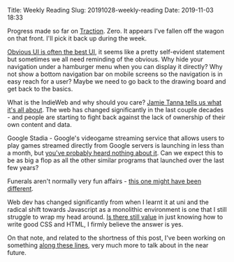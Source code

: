 Title: Weekly Reading
Slug: 20191028-weekly-reading
Date: 2019-11-03 18:33

Progress made so far on [Traction](https://www.goodreads.com/book/show/25768015-traction). Zero. It appears I've fallen off the wagon on that front. I'll pick it back up during the week.

[Obvious UI is often the best UI](https://medium.com/google-design/the-obvious-ui-is-often-the-best-ui-7a25597d79fd), it seems like a pretty self-evident statement but sometimes we all need reminding of the obvious. Why hide your navigation under a hamburger menu when you can display it directly? Why not show a bottom navigation bar on mobile screens so the navigation is in easy reach for a user? Maybe we need to go back to the drawing board and get back to the basics.

What is the IndieWeb and why should you care? [Jamie Tanna tells us what it's all about](https://www.jvt.me/posts/2019/10/20/indieweb-talk/). The web has changed significantly in the last couple decades - and people are starting to fight back against the lack of ownership of their own content and data.

Google Stadia - Google's videogame streaming service that allows users to play games streamed directly from Google servers is launching in less than a month, but [you've probably heard nothing about it](https://www.gamesindustry.biz/articles/2019-10-25-stadias-stealth-launch-does-not-inspire-confidence-opinion). Can we expect this to be as big a flop as all the other similar programs that launched over the last few years?

Funerals aren't normally very fun affairs - [this one might have been different](https://www.dw.com/en/german-restaurant-mistakenly-serves-cannabis-cake-at-funeral/a-51038232).

Web dev has changed significantly from when I learnt it at uni and the radical shift towards Javascript as a monolithic environment is one that I still struggle to wrap my head around. [Is there still value](https://medium.com/@mandy.michael/is-there-any-value-in-people-who-cannot-write-javascript-d0a66b16de06) in just knowing how to write good CSS and HTML, I firmly believe the answer is yes.

On that note, and related to the shortness of this post, I've been working on something [along these lines](https://www.lullabot.com/articles/decoupled-drupal-getting-started-gatsby-and-jsonapi), very much more to talk about in the near future.
